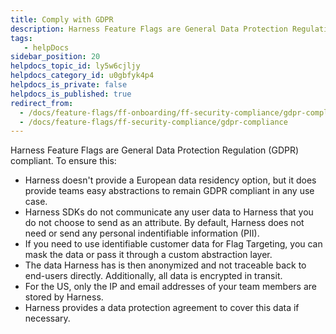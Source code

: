 ```yaml
---
title: Comply with GDPR
description: Harness Feature Flags are General Data Protection Regulation (GDPR) compliant. To ensure this --  Harness doesn't provide a European data residency option, but it does provide teams easy abstractions to…
tags: 
   - helpDocs
sidebar_position: 20
helpdocs_topic_id: ly5w6cjljy
helpdocs_category_id: u0gbfyk4p4
helpdocs_is_private: false
helpdocs_is_published: true
redirect_from:
  - /docs/feature-flags/ff-onboarding/ff-security-compliance/gdpr-compliance
  - /docs/feature-flags/ff-security-compliance/gdpr-compliance
---
```


Harness Feature Flags are General Data Protection Regulation (GDPR) compliant. To ensure this:

* Harness doesn't provide a European data residency option, but it does provide teams easy abstractions to remain GDPR compliant in any use case.
* Harness SDKs do not communicate any user data to Harness that you do not choose to send as an attribute. By default, Harness does not need or send any personal indentifiable information (PII).
* If you need to use identifiable customer data for Flag Targeting, you can mask the data or pass it through a custom abstraction layer.
* The data Harness has is then anonymized and not traceable back to end-users directly. Additionally, all data is encrypted in transit.
* For the US, only the IP and email addresses of your team members are stored by Harness.
* Harness provides a data protection agreement to cover this data if necessary.

